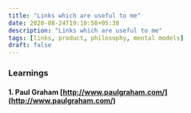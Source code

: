 ```yaml
---
title: "Links which are useful to me"
date: 2020-08-24T19:10:58+05:30
description: "Links which are useful to me"
tags: [links, product, philosophy, mental models]
draft: false
---
```


### Learnings


#### 1. Paul Graham [http://www.paulgraham.com/](http://www.paulgraham.com/)




  

